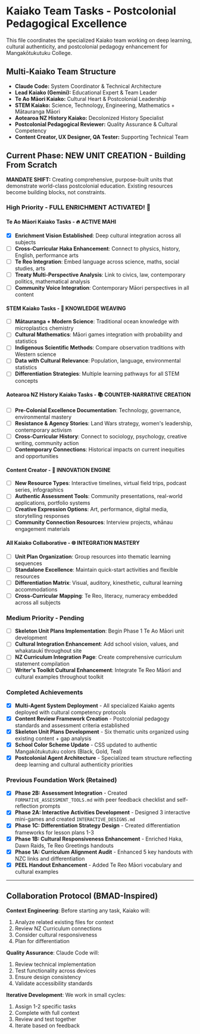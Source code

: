 # Kaiako Team Tasks - Postcolonial Pedagogical Excellence

This file coordinates the specialized Kaiako team working on deep learning, cultural authenticity, and postcolonial pedagogy enhancement for Mangakōtukutuku College.

## Multi-Kaiako Team Structure

*   **Claude Code:** System Coordinator & Technical Architecture
*   **Lead Kaiako (Gemini):** Educational Expert & Team Leader  
*   **Te Ao Māori Kaiako:** Cultural Heart & Postcolonial Leadership
*   **STEM Kaiako:** Science, Technology, Engineering, Mathematics + Mātauranga Māori
*   **Aotearoa NZ History Kaiako:** Decolonized History Specialist
*   **Postcolonial Pedagogical Reviewer:** Quality Assurance & Cultural Competency
*   **Content Creator, UX Designer, QA Tester:** Supporting Technical Team

## Current Phase: NEW UNIT CREATION - Building From Scratch

**MANDATE SHIFT:** Creating comprehensive, purpose-built units that demonstrate world-class postcolonial education. Existing resources become building blocks, not constraints.

### High Priority - FULL ENRICHMENT ACTIVATED! 🌟

#### **Te Ao Māori Kaiako Tasks** - 🔥 ACTIVE MAHI
- [x] **Enrichment Vision Established**: Deep cultural integration across all subjects
- [ ] **Cross-Curricular Haka Enhancement**: Connect to physics, history, English, performance arts
- [ ] **Te Reo Integration**: Embed language across science, maths, social studies, arts
- [ ] **Treaty Multi-Perspective Analysis**: Link to civics, law, contemporary politics, mathematical analysis
- [ ] **Community Voice Integration**: Contemporary Māori perspectives in all content

#### **STEM Kaiako Tasks** - 🔬 KNOWLEDGE WEAVING
- [ ] **Mātauranga + Modern Science**: Traditional ocean knowledge with microplastics chemistry
- [ ] **Cultural Mathematics**: Māori games integration with probability and statistics  
- [ ] **Indigenous Scientific Methods**: Compare observation traditions with Western science
- [ ] **Data with Cultural Relevance**: Population, language, environmental statistics
- [ ] **Differentiation Strategies**: Multiple learning pathways for all STEM concepts

#### **Aotearoa NZ History Kaiako Tasks** - 📚 COUNTER-NARRATIVE CREATION
- [ ] **Pre-Colonial Excellence Documentation**: Technology, governance, environmental mastery
- [ ] **Resistance & Agency Stories**: Land Wars strategy, women's leadership, contemporary activism
- [ ] **Cross-Curricular History**: Connect to sociology, psychology, creative writing, community action
- [ ] **Contemporary Connections**: Historical impacts on current inequities and opportunities

#### **Content Creator** - 🎨 INNOVATION ENGINE
- [ ] **New Resource Types**: Interactive timelines, virtual field trips, podcast series, infographics
- [ ] **Authentic Assessment Tools**: Community presentations, real-world applications, portfolio systems
- [ ] **Creative Expression Options**: Art, performance, digital media, storytelling responses
- [ ] **Community Connection Resources**: Interview projects, whānau engagement materials

#### **All Kaiako Collaborative** - 🌐 INTEGRATION MASTERY
- [ ] **Unit Plan Organization**: Group resources into thematic learning sequences
- [ ] **Standalone Excellence**: Maintain quick-start activities and flexible resources
- [ ] **Differentiation Matrix**: Visual, auditory, kinesthetic, cultural learning accommodations
- [ ] **Cross-Curricular Mapping**: Te Reo, literacy, numeracy embedded across all subjects

### Medium Priority - Pending

- [ ] **Skeleton Unit Plans Implementation**: Begin Phase 1 Te Ao Māori unit development  
- [ ] **Cultural Integration Enhancement**: Add school vision, values, and whakataukī throughout site
- [ ] **NZ Curriculum Integration Page**: Create comprehensive curriculum statement compilation
- [ ] **Writer's Toolkit Cultural Enhancement**: Integrate Te Reo Māori and cultural examples throughout toolkit

### Completed Achievements

- [x] **Multi-Agent System Deployment** - All specialized Kaiako agents deployed with cultural competency protocols
- [x] **Content Review Framework Creation** - Postcolonial pedagogy standards and assessment criteria established  
- [x] **Skeleton Unit Plans Development** - Six thematic units organized using existing content + gap analysis
- [x] **School Color Scheme Update** - CSS updated to authentic Mangakōtukutuku colors (Black, Gold, Teal)
- [x] **Postcolonial Agent Architecture** - Specialized team structure reflecting deep learning and cultural authenticity priorities

### Previous Foundation Work (Retained)

- [x] **Phase 2B: Assessment Integration** - Created `FORMATIVE_ASSESSMENT_TOOLS.md` with peer feedback checklist and self-reflection prompts
- [x] **Phase 2A: Interactive Activities Development** - Designed 3 interactive mini-games and created `INTERACTIVE_DESIGNS.md`
- [x] **Phase 1C: Differentiation Strategy Design** - Created differentiation frameworks for lesson plans 1-3
- [x] **Phase 1B: Cultural Responsiveness Enhancement** - Enriched Haka, Dawn Raids, Te Reo Greetings handouts
- [x] **Phase 1A: Curriculum Alignment Audit** - Enhanced 5 key handouts with NZC links and differentiation
- [x] **PEEL Handout Enhancement** - Added Te Reo Māori vocabulary and cultural examples

---

## Collaboration Protocol (BMAD-Inspired)

**Context Engineering**: Before starting any task, Kaiako will:
1. Analyze related existing files for context
2. Review NZ Curriculum connections
3. Consider cultural responsiveness
4. Plan for differentiation

**Quality Assurance**: Claude Code will:
1. Review technical implementation
2. Test functionality across devices
3. Ensure design consistency
4. Validate accessibility standards

**Iterative Development**: We work in small cycles:
1. Assign 1-2 specific tasks
2. Complete with full context
3. Review and test together
4. Iterate based on feedback
